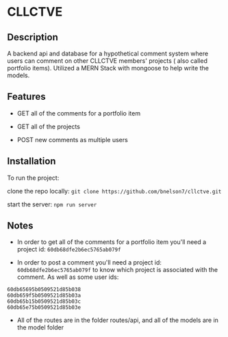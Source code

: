 # **CLLCTVE**

## **Description**

A backend api and database for a hypothetical comment system where users can comment
on other CLLCTVE members' projects ( also called portfolio items). Utilized a MERN
Stack with mongoose to help write the models.

## **Features**

- GET all of the comments for a portfolio item

- GET all of the projects

- POST new comments as multiple users

## **Installation**

To run the project:

clone the repo locally: `git clone https://github.com/bnelson7/cllctve.git`

start the server: `npm run server`

## **Notes**

- In order to get all of the comments for a portfolio item you'll need a project id: `60db68dfe2b6ec5765ab079f`

- In order to post a comment you'll need a project id: `60db68dfe2b6ec5765ab079f`
to know which project is associated with the comment. As well as some user ids:
``` 
60db65695b0509521d85b038
60db659f5b0509521d85b03a
60db65b15b0509521d85b03c
60db65e75b0509521d85b03e 
```
- All of the routes are in the folder routes/api, and all of the models are in
the model folder
